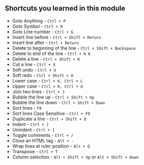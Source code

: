 Shortcuts you learned in this module
-------------------------------------

* Goto Anything - `Ctrl + P`
* Goto Symbol - `Ctrl + R`
* Goto Line number - `Ctrl + G`
* Insert line before - `Ctrl + Shift + Return`
* Insert line after - `Ctrl + Return`
* Delete to beginning of the line - `Ctrl + Shift + Backspace`
* Delete to end of the line - `Ctrl + K K`
* Delete a line - `Ctrl + Shift + K`
* Cut a line - `Ctrl + X`
* Soft undo - `Ctrl + U`
* Soft redo - `Ctrl + Shift + U`
* Lower case - `Ctrl + K, Ctrl + L`
* Upper case - `Ctrl + K, Ctrl + U`
* Join two lines - `Ctrl + J`
* Bubble the line up - `Ctrl + Shift + Up`
* Bubble the line down - `Ctrl + Shift + Down`
* Sort lines - `F9`
* Sort lines Case Sensitive - `Ctrl + F9`
* Duplicate a line - `Ctrl + Shift + D`
* Indent - `Ctrl + ]`
* Unindent - `Ctrl + [`
* Toggle comments - `Ctrl + /`
* Close an HTML tag - `Alt + .`
* Wrap lines at ruler position - `Alt + Q`
* Transpose - `Ctrl + T`
* Column selection - `Alt + Shift + Up` or `Alt + Shift + Down`